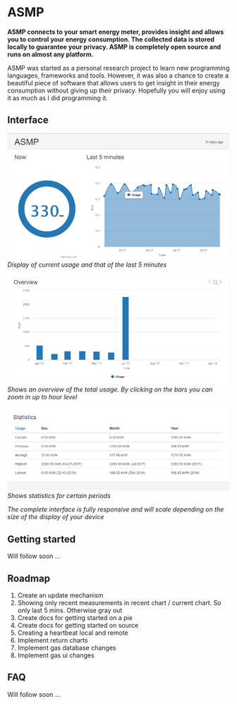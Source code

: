 # ASMP
**ASMP connects to your smart energy meter, provides insight and allows you to control your energy consumption. The collected data is stored locally to guarantee your privacy. ASMP is completely open source and runs on almost any platform.**

ASMP was started as a personal research project to learn new programming languages, frameworks and tools. However, it was also a chance to create a beautiful piece of software that allows users to get insight in their energy consumption without giving up their privacy. Hopefully you will enjoy using it as much as I did programming it. 

## Interface

![Desktop Interface screenshot 1](/doc/screenshots/interface/interface_sh1.png)
*Display of current usage and that of the last 5 minutes*

![Interface screenshot 2](/doc/screenshots/interface/interface_sh2.png)
*Shows an overview of the total usage. By clicking on the bars you can zoom in up to hour level*

![Interface screenshot 3](/doc/screenshots/interface/interface_sh3.png)
*Shows statistics for certain periods*

*The complete interface is fully responsive and will scale depending on the size of the display of your device*

## Getting started
Will follow soon ...

## Roadmap
1. Create an update mechanism
2. Showing only recent measurements in recent chart / current chart. So only last 5 mins. Otherwise gray out
3. Create docs for getting started on a pie
4. Create docs for getting started on source
5. Creating a heartbeat local and remote
6. Implement return charts
7. Implement gas database changes
8. Implement gas ui changes

## FAQ
Will follow soon ...
